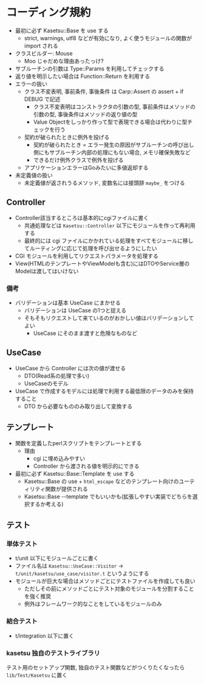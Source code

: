 # コーディング規約
- 最初に必ず Kasetsu::Base を use する
  - strict, warnings, utf8 などが有効になり, よく使うモジュールの関数が import される
- クラスビルダー: Mouse
  - Moo じゃだめな理由あったっけ?
- サブルーチンの引数は Type::Params を利用してチェックする
- 返り値を明示したい場合は Function::Return を利用する
- エラーの扱い
  - クラス不変表明, 事前条件, 事後条件 は Carp::Assert の assert + if DEBUG で記述
    - クラス不変表明はコンストラクタの引数の型, 事前条件はメソッドの引数の型, 事後条件はメソッドの返り値の型
    - Value Objectをしっかり作って型で表現できる場合は代わりに型チェックを行う
  - 契約が破られたときに例外を投げる
    - 契約が破られたとき = エラー発生の原因がサブルーチンの呼び出し側にもサブルーチン内部の処理にもない場合, メモリ確保失敗など
    - できるだけ例外クラスで例外を投げる
  - アプリケーションエラーはGoみたいに多値返却する
- 未定義値の扱い
  - 未定義値が返されうるメソッド, 変数名には接頭辞 `maybe_` をつける

## Controller
- Controller該当するところは基本的にcgiファイルに書く
  - 共通処理などは `Kasetsu::Controller` 以下にモジュールを作って再利用する
  - 最終的には cgi ファイルにかかれている処理をすべてモジュールに移してルーティングに応じて処理を呼び出せるようにしたい
- CGI モジュールを利用してリクエストパラメータを処理する
- View(HTMLのテンプレートやViewModelも含む)にはDTOやService層のModelは渡してはいけない

### 備考
- バリデーションは基本 UseCase にまかせる
  - バリデーションは UseCase の1つと捉える
  - そもそもリクエストして来ているのがおかしい値はバリデーションしてよい
    - UseCase にそのまま渡すと危険なものなど

## UseCase
- UseCase から Controller には次の値が渡せる
  - DTO(Read系の処理で多い)
  - UseCaseのモデル
- UseCase で作成するモデルには処理で利用する最低限のデータのみを保持すること
  - DTO から必要なもののみ取り出して変換する

## テンプレート
- 関数を定義したperlスクリプトをテンプレートとする
  - 理由
    - cgi に埋め込みやすい
    - Controller から渡される値を明示的にできる
- 最初に必ず Kasetsu::Base::Template を use する
  - Kasetsu::Base の use + `html_escape` などのテンプレート向けのユーティリティ関数が提供される
  - Kasetsu::Base --template でもいいかも(拡張しやすい実装でどちらを選択するか考える)

## テスト

### 単体テスト
- t/unit 以下にモジュールごとに書く
- ファイル名は `Kasetsu::UseCase::Visitor` -> `t/unit/kasetsu/use_case/visitor.t` というようにする
- モジュールが巨大な場合はメソッドごとにテストファイルを作成しても良い
  - ただしその前にメソッドごとにテスト対象のモジュールを分割することを強く推奨
  - 例外はフレームワーク的なことをしているモジュールのみ

### 結合テスト
- t/integration 以下に置く

### kasetsu 独自のテストライブラリ
テスト用のセットアップ関数, 独自のテスト関数などがつくりたくなったら `lib/Test/Kasetsu` に置く

